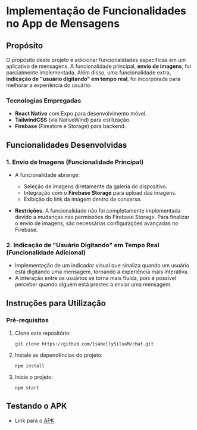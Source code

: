 # Implementação de Funcionalidades no App de Mensagens

## Propósito

O propósito deste projeto é adicionar funcionalidades específicas em um aplicativo de mensagens. A funcionalidade principal, **envio de imagens**, foi parcialmente implementada. Além disso, uma funcionalidade extra, **indicação de "usuário digitando" em tempo real**, foi incorporada para melhorar a experiência do usuário.

### Tecnologias Empregadas

- **React Native** com Expo para desenvolvimento móvel.
- **TailwindCSS** (via NativeWind) para estilização.
- **Firebase** (Firestore e Storage) para backend.

## Funcionalidades Desenvolvidas

### 1. Envio de Imagens (Funcionalidade Principal)

- A funcionalidade abrange:
  - Seleção de imagens diretamente da galeria do dispositivo.
  - Integração com o **Firebase Storage** para upload das imagens.
  - Exibição do link da imagem dentro da conversa.

- **Restrições**: A funcionalidade não foi completamente implementada devido a mudanças nas permissões do Firebase Storage. Para finalizar o envio de imagens, são necessárias configurações avançadas no Firebase.

### 2. Indicação de "Usuário Digitando" em Tempo Real (Funcionalidade Adicional)

- Implementação de um indicador visual que sinaliza quando um usuário está digitando uma mensagem, tornando a experiência mais interativa.
- A interação entre os usuários se torna mais fluída, pois é possível perceber quando alguém está prestes a enviar uma mensagem.

## Instruções para Utilização

### Pré-requisitos

1. Clone este repositório:

   ```
   git clone https://github.com/IsabellySilvaM/chat.git
   ```

2. Instale as dependências do projeto:

   ```
   npm install
   ```

3. Inicie o projeto:

   ```
   npm start
   ```

## Testando o APK

- Link para o [APK](). 